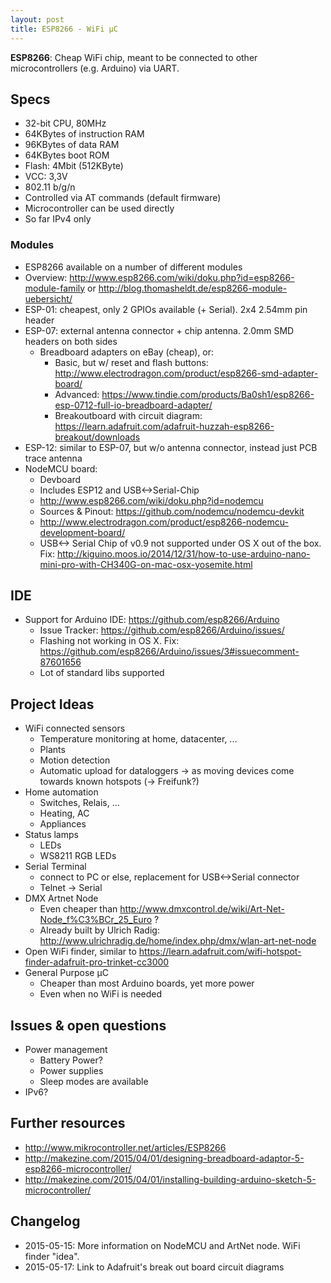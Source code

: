 ```yaml
---
layout: post
title: ESP8266 - WiFi µC
---
```


**ESP8266**: Cheap WiFi chip, meant to be connected to other microcontrollers (e.g. Arduino) via UART.

## Specs
* 32-bit CPU, 80MHz
* 64KBytes of instruction RAM
* 96KBytes of data RAM
* 64KBytes boot ROM
* Flash: 4Mbit (512KByte)
* VCC: 3,3V
* 802.11 b/g/n
* Controlled via AT commands (default firmware)
* Microcontroller can be used directly
* So far IPv4 only

### Modules
* ESP8266 available on a number of different modules
* Overview: http://www.esp8266.com/wiki/doku.php?id=esp8266-module-family or http://blog.thomasheldt.de/esp8266-module-uebersicht/
* ESP-01: cheapest, only 2 GPIOs available (+ Serial). 2x4 2.54mm pin header
* ESP-07: external antenna connector + chip antenna. 2.0mm SMD headers on both sides
  * Breadboard adapters on eBay (cheap), or:
    * Basic, but w/ reset and flash buttons: http://www.electrodragon.com/product/esp8266-smd-adapter-board/
    * Advanced: https://www.tindie.com/products/Ba0sh1/esp8266-esp-0712-full-io-breadboard-adapter/
    * Breakoutboard with circuit diagram: https://learn.adafruit.com/adafruit-huzzah-esp8266-breakout/downloads
* ESP-12: similar to ESP-07, but w/o antenna connector, instead just PCB trace antenna
* NodeMCU board:
  * Devboard
  * Includes ESP12 and USB<->Serial-Chip
  * http://www.esp8266.com/wiki/doku.php?id=nodemcu
  * Sources & Pinout: https://github.com/nodemcu/nodemcu-devkit
  * http://www.electrodragon.com/product/esp8266-nodemcu-development-board/
  * USB<-> Serial Chip of v0.9 not supported under OS X out of the box. Fix: http://kiguino.moos.io/2014/12/31/how-to-use-arduino-nano-mini-pro-with-CH340G-on-mac-osx-yosemite.html


## IDE
* Support for Arduino IDE: https://github.com/esp8266/Arduino
  * Issue Tracker: https://github.com/esp8266/Arduino/issues/
  * Flashing not working in OS X. Fix: https://github.com/esp8266/Arduino/issues/3#issuecomment-87601656
  * Lot of standard libs supported

## Project Ideas
* WiFi connected sensors
  * Temperature monitoring at home, datacenter, ...
  * Plants
  * Motion detection
  * Automatic upload for dataloggers -> as moving devices come towards known hotspots (-> Freifunk?)
* Home automation
  * Switches, Relais, ...
  * Heating, AC
  * Appliances
* Status lamps
  * LEDs
  * WS8211 RGB LEDs
* Serial Terminal
  * connect to PC or else, replacement for USB<->Serial connector
  * Telnet -> Serial
* DMX Artnet Node
  * Even cheaper than http://www.dmxcontrol.de/wiki/Art-Net-Node_f%C3%BCr_25_Euro ?
  * Already built by Ulrich Radig: http://www.ulrichradig.de/home/index.php/dmx/wlan-art-net-node
* Open WiFi finder, similar to https://learn.adafruit.com/wifi-hotspot-finder-adafruit-pro-trinket-cc3000
* General Purpose µC
  * Cheaper than most Arduino boards, yet more power
  * Even when no WiFi is needed

## Issues & open questions
* Power management
  * Battery Power?
  * Power supplies
  * Sleep modes are available
* IPv6?

## Further resources
* http://www.mikrocontroller.net/articles/ESP8266
* http://makezine.com/2015/04/01/designing-breadboard-adaptor-5-esp8266-microcontroller/
* http://makezine.com/2015/04/01/installing-building-arduino-sketch-5-microcontroller/

## Changelog
* 2015-05-15: More information on NodeMCU and ArtNet node. WiFi finder "idea".
* 2015-05-17: Link to Adafruit's break out board circuit diagrams
